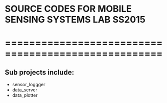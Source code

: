 # SOURCE CODES FOR MOBILE SENSING SYSTEMS LAB SS2015
# ====================================================

## Sub projects include:
* sensor_loggger
* data_server
* data_plotter

